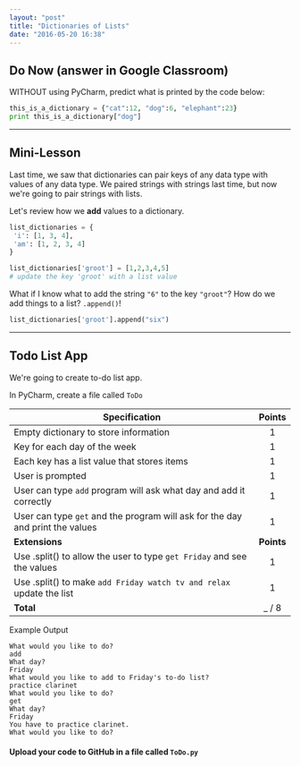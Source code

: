 ```yaml
---
layout: "post"
title: "Dictionaries of Lists"
date: "2016-05-20 16:38"
---
```


## <span class="mega-octicon octicon-clock"></span> Do Now (answer in Google Classroom)

<!-- ```python
list_dictionaries = {
 'i': [1, 3, 4],
 'am': [1, 2, 3, 4]
}
print list_dictionaries
# What type of data is list_dictionaries?
# What type of data are list_dictionaries keys?
# What type of data are list_dictionaries values??
# Update the value of 'am' to [1, 2, 3, 4, 5]
``` -->

WITHOUT using PyCharm, predict what is printed by the code below:

```python
this_is_a_dictionary = {"cat":12, "dog":6, "elephant":23}
print this_is_a_dictionary["dog"]
```

---

## <span class="mega-octicon octicon-mortar-board"></span> Mini-Lesson

Last time, we saw that dictionaries can pair keys of any data type with values of any data type. We paired strings with strings last time, but now we're going to pair strings with lists.

Let's review how we **add** values to a dictionary.

```python
list_dictionaries = {
 'i': [1, 3, 4],
 'am': [1, 2, 3, 4]
}

list_dictionaries['groot'] = [1,2,3,4,5]
# update the key 'groot' with a list value
```

What if I know what to add the string `"6"` to the key `"groot"`? How do we add things to a list? `.append()`!

```python
list_dictionaries['groot'].append("six")
```


---

## <span class="mega-octicon octicon-tasklist"></span> Todo List App

We're going to create to-do list app.

<span class="mega-octicon octicon-file-code"></span>
In PyCharm, create a file called `ToDo`

| Specification  | Points   |
|---|:---:|
|Empty dictionary to store information   |  1 |
|Key for each day of the week   |  1 |
|Each key has a list value that stores items   |  1 |
|User is prompted  |  1 |
|User can type `add` program will ask what day and add it correctly   |  1 |
| User can type `get` and the program will ask for the day and print the values  |  1 |
|**Extensions** | **Points** |
|Use .split() to allow the user to type `get Friday` and see the values|1|
|Use .split() to make `add Friday watch tv and relax` update the list| 1 |
| **Total** | _ / 8 |

Example Output

```
What would you like to do?
add
What day?
Friday
What would you like to add to Friday's to-do list?
practice clarinet
What would you like to do?
get
What day?
Friday
You have to practice clarinet.
What would you like to do?
```

#### <span class="mega-octicon octicon-mark-github"></span> Upload your code to GitHub in a file called `ToDo.py`
